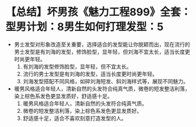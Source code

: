 # 【总结】坏男孩《魅力工程899》全套：型男计划：8男生如何打理发型：5

-   男士发型对形象改造至关重要，选择适合的发型能让你脱颖而出，现在流行的男士发型是有刘海的发型，修饰脸型，显年轻，但刘海不宜太长，适当长度更时尚更年轻。
    1.  有刘海的发型修饰脸型，显年轻，但不宜太长。
    2.  流行的男士发型是有刘海的发型，适当长度更时尚更年轻。
    3.  刘海发型搭配不同风格，如碎刘海短发、斜刘海样式等，展现不同魅力。
-   暖男风格适合年轻人，清新自然的头发符合纯真气质，微卷的短发整洁利落，染上棕色系发色更显发质好，舒适感十足。
    1.  暖男风格适合年轻人，清新自然的头发符合纯真气质。
    2.  微卷的短发整洁利落，染上棕色系发色更显发质好。
    3.  舒适感十足，适合不喜欢刻意打造发型的人。